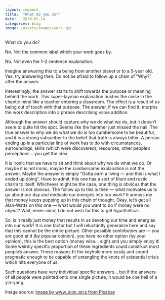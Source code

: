```yaml
---
layout: imgpost
title:  "What do you do?"
date:   2020-01-14
categories: blog
image: /assets/images/work.jpg
---
```

What do you do?

No. Not the common label which your work goes by.

No. Not even the 1–2 sentence explanation.

Imagine answering this to a being from another planet or to a 5-year old. Yes, try answering then. Do not be afraid to follow up a chain of “Why?” after the answer.

Interestingly, the answer starts to shift towards the purpose or meaning behind the work. This super-layman explanation hushes the noise in the chaotic mind like a teacher entering a classroom. The effect is a result of us being out of touch with that purpose. The answer, if we can find it, morphs the work description into a phrase describing value addition.

Although the answer should capture why we do what we do, but it doesn’t seem to quite hit the spot. Seems like the hammer just missed the nail. The true answer to why we do what we do is too cumbersome to be beautiful, and it is a strong subscriber to the belief that truth is always bitter. A person ending up in a particular line of work has to do with circumstances, surroundings, skills (which were discovered), resources, other people’s perceptions …you get the idea.

It is ironic that we have to sit and think about why we do what we do. Or maybe it is not ironic; maybe the cumbersome explanation is not the answer. Maybe the answer is simply “Gotta earn a living — and this is what I ended up doing”. Have to admit, this one has a sort of blunt and rustic charm to itself. Whichever might be the case, one thing is obvious that the answer is not obvious. The follow up to this is then — what motivates us to go about our day and dedicate our energies into our work? It annoys me that money keeps popping up in this chain of thought. Okay, let’s get all Alan-Watts on this one — what would you want to do if money were no object? Wait, never mind, I do not wish for this to get hypothetical.

So, is it really just money that results in us devoting our time and energies into our work? It is one factor but I will reluctantly generalize here and say that this cannot be the entire picture. Other possible contributors are — you are good at it (by popular opinion), you have no other option (by your opinion), this is the best option (money wise… sigh) and you simply enjoy it! Some weirdly specific proportion of these ingredients could construct most people’s answer. These reasons fit the keyhole more easily and sound pragmatic enough to be capable of untangling the knots of existential crisis which hits everyone of us.

Such questions have very individual specific answers… but if the answers of all people were painted onto one single picture, it would be one hell of a yin-yang.

Image source: [Image by www_slon_pics from Pixabay][imgsrc]

[imgsrc]: https://pixabay.com/photos/despaired-businessman-business-2261021/